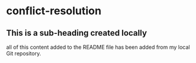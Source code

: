 # conflict-resolution


## This is a sub-heading created locally

all of this content added to the README file has been added from my local Git repository.

